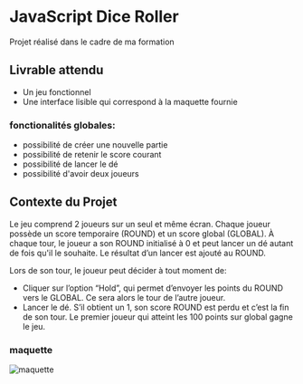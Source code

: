 # JavaScript Dice Roller

Projet réalisé dans le cadre de ma formation

## Livrable attendu

* Un jeu fonctionnel
* Une interface lisible qui correspond à la maquette fournie

### fonctionalités globales:

* possibilité de créer une nouvelle partie 
* possibilité de retenir le score courant
* possibilité de lancer le dé
* possibilité d'avoir deux joueurs

## Contexte du Projet

Le jeu comprend 2 joueurs sur un seul et même écran. 
Chaque joueur possède un score temporaire (ROUND) et un score global (GLOBAL).
À chaque tour, le joueur a son ROUND initialisé à 0 et peut lancer un dé autant de fois qu'il le souhaite. Le 
résultat d’un lancer est ajouté au ROUND. 

Lors de son tour, le joueur peut décider à tout moment de:
- Cliquer sur l’option “Hold”, qui permet d’envoyer les points du ROUND vers le GLOBAL. Ce sera alors le
tour de l’autre joueur.
- Lancer le dé. S’il obtient un 1, son score ROUND est perdu et c’est la fin de son tour.
Le premier joueur qui atteint les 100 points sur global gagne le jeu.

### maquette 

![maquette](https://i.imgur.com/WgrX6NL.png)



